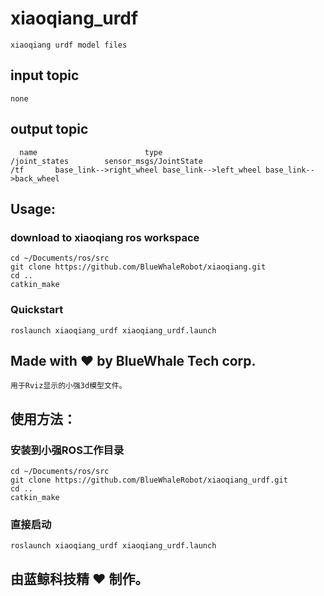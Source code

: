 # xiaoqiang_urdf
    xiaoqiang urdf model files

## input topic
    none
## output topic
      name                        type
    /joint_states        sensor_msgs/JointState
    /tf       base_link-->right_wheel base_link-->left_wheel base_link-->back_wheel
## Usage:
### download to xiaoqiang ros workspace
```
cd ~/Documents/ros/src
git clone https://github.com/BlueWhaleRobot/xiaoqiang.git 
cd ..
catkin_make
```
### Quickstart    
```
roslaunch xiaoqiang_urdf xiaoqiang_urdf.launch
```
## Made with :heart: by BlueWhale Tech corp.


    用于Rviz显示的小强3d模型文件。  
## 使用方法：
### 安装到小强ROS工作目录
```
cd ~/Documents/ros/src
git clone https://github.com/BlueWhaleRobot/xiaoqiang_urdf.git
cd ..
catkin_make
```
### 直接启动
```
roslaunch xiaoqiang_urdf xiaoqiang_urdf.launch
```
## 由蓝鲸科技精 :heart: 制作。

